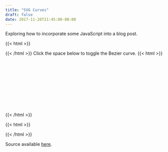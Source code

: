 ```yaml
---
title: "SVG Curves"
draft: false
date: 2017-11-26T21:45:00-08:00
---
```


Exploring how to incorporate some JavaScript into a blog post.

<!--more-->

{{< html >}}
<head>
<script>
function drawPath() {
    var path = document.getElementById('svgpath')
    path.setAttribute(
        "d",
        "M10 80 Q 52.5 10, 95 80 T 180 80"
  );
}
function togglePathVisibility() {
    var path = document.getElementById('svgpath')
    path.style.display = path.style.display == "none" ? "block" : "none";
}
</script>
</head>

{{< /html >}}
Click the space below to toggle the Bezier curve.
{{< html >}}
<br>
<svg class="SvgArea" onclick="togglePathVisibility();" xmlns="http://www.w3.org/2000/svg;">
    <path class="Path" id="svgpath"/>
    <script>drawPath()</script>
</svg>
<br><br>
{{< /html >}}

{{< html >}}
<style>
.Path {
    display: block;
    stroke: black;
    stroke-width: 5;
    stroke-dasharray: 15000;
    stroke-dashoffset: 15000;
    animation: dash 30s linear forwards;
    fill: none;
    opacity: 0.3;
}
.SvgArea {
    width: 190;
    height: 160;
}
@keyframes dash {
    to {
        stroke-dashoffset: 0;
    }
}
</style>

{{< /html >}}


Source available [here](https://github.com/shnewto/sheas.blog/blob/master/posts/2017-svg-curves.liquid).
